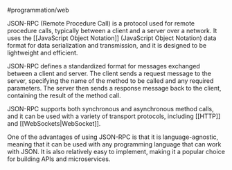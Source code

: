 #programmation/web 

JSON-RPC (Remote Procedure Call) is a protocol used for remote procedure calls, typically between a client and a server over a network. It uses the [[JavaScript Object Notation]] (JavaScript Object Notation) data format for data serialization and transmission, and it is designed to be lightweight and efficient.

JSON-RPC defines a standardized format for messages exchanged between a client and server. The client sends a request message to the server, specifying the name of the method to be called and any required parameters. The server then sends a response message back to the client, containing the result of the method call.

JSON-RPC supports both synchronous and asynchronous method calls, and it can be used with a variety of transport protocols, including [[HTTP]] and [[WebSockets|WebSocket]].

One of the advantages of using JSON-RPC is that it is language-agnostic, meaning that it can be used with any programming language that can work with JSON. It is also relatively easy to implement, making it a popular choice for building APIs and microservices.